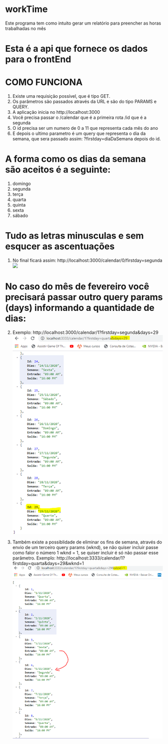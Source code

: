 # workTime

Este programa tem como intuito gerar um relatório para preencher as horas trabalhadas no mês

# Esta é a api que fornece os dados para o frontEnd

# COMO FUNCIONA

1. Existe uma requisição possível, que é tipo GET.
2. Os parâmetros são passados através da URL e são do tipo PARAMS e QUERY.
3. A aplicação inicia no http://localhost:3000
4. Você precisa passar o /calendar que é a primeira rota /id que é a segunda
5. O id precisa ser um numero de 0 a 11 que representa cada mês do ano
6. E depois o ultimo parametro é um query que representa o dia da semana,
   que sera passado assim: ?firstday=diaDaSemana depois do id.

# A forma como os dias da semana são aceitos é a seguinte:

1. domingo
2. segunda
3. terça
4. quarta
5. quinta
6. sexta
7. sábado

# Tudo as letras minusculas e sem esqucer as ascentuações

1.  No final ficará assim: http://localhost:3000/calendar/0/firstday=segunda
    ![](images/saída.PNG)

# No caso do mês de fevereiro você precisará passar outro query params (days) informando a quantidade de dias:

2.  Exemplo: http://localhost:3000/calendar/1?firstday=segunda&days=29
    ![](images/feb.png)

3.  Também existe a possiblidade de eliminar os fins de semana, através do envio de um terceiro query params (wknd), se não quiser incluir passe como falor o número 1 wknd = 1,
    se quiser incluir é só não passar esse parâmetro. Exemplo: http://localhost:3333/calendar/1?firstday=quarta&days=29&wknd=1
    ![](images/wknds.PNG)
